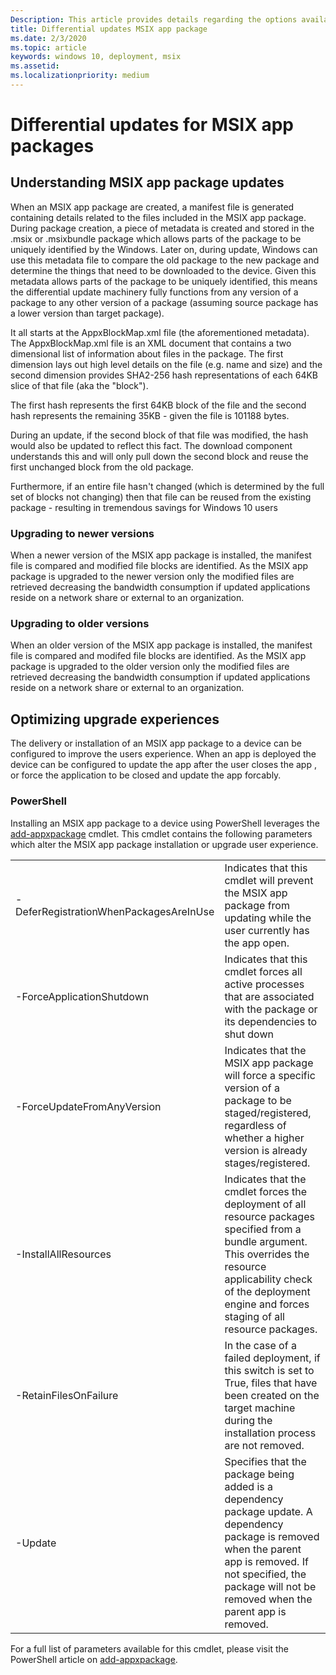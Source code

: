 ```yaml
---
Description: This article provides details regarding the options available when updating an MSIX app.
title: Differential updates MSIX app package
ms.date: 2/3/2020
ms.topic: article
keywords: windows 10, deployment, msix
ms.assetid:  
ms.localizationpriority: medium
---
```

  
# Differential updates for MSIX app packages

## Understanding MSIX app package updates
When an MSIX app package are created, a manifest file is generated containing details related to the files included in the MSIX app package. During package creation, a piece of metadata is created and stored in the .msix or .msixbundle package which allows parts of the package to be uniquely identified by the Windows. Later on, during update, Windows can use this metadata file to compare the old package to the new package and determine the things that need to be downloaded to the device. Given this metadata allows parts of the package to be uniquely identified, this means the differential update machinery fully functions from any version of a package to any other version of a package (assuming source package has a lower version than target package).

It all starts at the AppxBlockMap.xml file (the aforementioned metadata). The AppxBlockMap.xml file is an XML document that contains a two dimensional list of information about files in the package. The first dimension lays out high level details on the file (e.g. name and size) and the second dimension provides SHA2-256 hash representations of each 64KB slice of that file (aka the "block").

The first hash represents the first 64KB block of the file and the second hash represents the remaining 35KB - given the file is 101188 bytes.

During an update, if the second block of that file was modified, the hash would also be updated to reflect this fact. The download component understands this and will only pull down the second block and reuse the first unchanged block from the old package.

Furthermore, if an entire file hasn't changed (which is determined by the full set of blocks not changing) then that file can be reused from the existing package - resulting in tremendous savings for Windows 10 users

### Upgrading to newer versions
When a newer version of the MSIX app package is installed, the manifest file is compared and modified file blocks are identified. As the MSIX app package is upgraded to the newer version only the modified files are retrieved decreasing the bandwidth consumption if updated applications reside on a network share or external to an organization.

### Upgrading to older versions
When an older version of the MSIX app package is installed, the manifest file is compared and modifed file blocks are identified. As the MSIX app package is upgraded to the older version only the modified files are retrieved decreasing the bandwidth consumption if updated applications reside on a network share or external to an organization.

## Optimizing upgrade experiences
The delivery or installation of an MSIX app package to a device can be configured to improve the users experience. When an app is deployed the device can be configured to update the app after the user closes the app , or force the application to be closed and update the app forcably.

### PowerShell
Installing an MSIX app package to a device using PowerShell leverages the [add-appxpackage](/powershell-msix-cmdlets.md) cmdlet. This cmdlet contains the following parameters which alter the MSIX app package installation or upgrade user experience.

|||
|-|-|
| -DeferRegistrationWhenPackagesAreInUse | Indicates that this cmdlet will prevent the MSIX app package from updating while the user currently has the app open. |
| -ForceApplicationShutdown | Indicates that this cmdlet forces all active processes that are associated with the package or its dependencies to shut down |
| -ForceUpdateFromAnyVersion | Indicates that the MSIX app package will force a specific version of a package to be staged/registered, regardless of whether a higher version is already stages/registered. |
| -InstallAllResources | Indicates that the cmdlet forces the deployment of all resource packages specified from a bundle argument. This overrides the resource applicability check of the deployment engine and forces staging of all resource packages. |
| -RetainFilesOnFailure | In the case of a failed deployment, if this switch is set to True, files that have been created on the target machine during the installation process are not removed. |
| -Update | Specifies that the package being added is a dependency package update. A dependency package is removed when the parent app is removed. If not specified, the package will not be removed when the parent app is removed. |

For a full list of parameters available for this cmdlet, please visit the PowerShell article on [add-appxpackage](https://docs.microsoft.com/powershell/module/appx/add-appxpackage?view=win10-ps).

